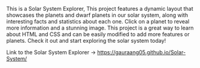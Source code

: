 This is a Solar System Explorer, This project features a dynamic layout that showcases the planets and dwarf planets in our solar system, along with interesting facts and statistics about each one. Click on a planet to reveal more information and a stunning image. This project is a great way to learn about HTML and CSS and can be easily modified to add more features or planets. Check it out and start exploring the solar system today!

Link to the Solar System Explorer -> https://gauraang05.github.io/Solar-System/

